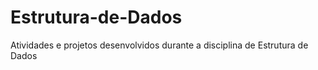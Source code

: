 # Estrutura-de-Dados
Atividades e projetos desenvolvidos durante a disciplina de Estrutura de Dados 
